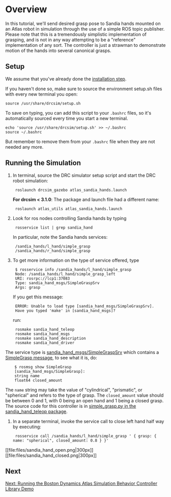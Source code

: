 # Overview

In this tutorial, we'll send desired grasp pose to Sandia hands mounted on an Atlas robot in simulation through the use of a simple ROS topic publisher. Please note that this is a tremendously simplistic implementation of grasping, and is not in any way attempting to be a "reference" implementation of any sort. The controller is just a strawman to demonstrate motion of the hands into several canonical grasps.

## Setup

We assume that you've already done the [installation step](http://gazebosim.org/tutorials/?tut=drcsim_install).

If you haven't done so, make sure to source the environment setup.sh files with every new terminal you open:

    source /usr/share/drcsim/setup.sh

To save on typing, you can add this script to your `.bashrc` files, so it's automatically sourced every time you start a new terminal.

    echo 'source /usr/share/drcsim/setup.sh' >> ~/.bashrc
    source ~/.bashrc

But remember to remove them from your `.bashrc` file when they are not needed any more.

## Running the Simulation

1. In terminal, source the DRC simulator setup script and start the DRC robot simulation:

        roslaunch drcsim_gazebo atlas_sandia_hands.launch

    **For drcsim < 3.1.0**: The package and launch file had a different name:

        roslaunch atlas_utils atlas_sandia_hands.launch

1. Look for ros nodes controlling Sandia hands by typing

        rosservice list | grep sandia_hand

    In particular, note the Sandia hands services:

        /sandia_hands/l_hand/simple_grasp
        /sandia_hands/r_hand/simple_grasp

1. To get more information on the type of service offered, type

        $ rosservice info /sandia_hands/l_hand/simple_grasp
        Node: /sandia_hands/l_hand/simple_grasp_left
        URI: rosrpc://lcp1:37083
        Type: sandia_hand_msgs/SimpleGraspSrv
        Args: grasp

    If you get this message:

        ERROR: Unable to load type [sandia_hand_msgs/SimpleGraspSrv].
        Have you typed 'make' in [sandia_hand_msgs]?

    run:

        rosmake sandia_hand_teleop
        rosmake sandia_hand_msgs
        rosmake sandia_hand_description
        rosmake sandia_hand_driver

  The service type is [sandia_hand_msgs/SimpleGraspSrv](https://bitbucket.org/osrf/sandia-hand/src/ca4a3950defe543cffc6d826ce9c1f6cbce74055/ros/sandia_hand_msgs/srv/SimpleGraspSrv.srv?at=default) which contains a [SimpleGrasp message](https://bitbucket.org/osrf/sandia-hand/src/ca4a3950defe/ros/sandia_hand_msgs/msg/SimpleGrasp.msg?at=default), to see what it is, do:

        $ rosmsg show SimpleGrasp
        [sandia_hand_msgs/SimpleGrasp]:
        string name
        float64 closed_amount

  The `name` string may take the value of "cylindrical", "prismatic", or "spherical" and refers to the type of grasp. The `closed_amount` value should be between 0 and 1, with 0 being an open hand and 1 being a closed grasp. The source code for this controller is in [simple_grasp.py in the sandia_hand_teleop package](https://bitbucket.org/osrf/sandia-hand/src/ca4a3950defe/ros/sandia_hand_teleop/control_nodes/simple_grasp.py?at=default).

1. In a separate terminal, invoke the service call to close left hand half way by executing:

        rosservice call /sandia_hands/l_hand/simple_grasp ' { grasp: { name: "spherical", closed_amount: 0.8 } }'

[[file:files/sandia_hand_open.png|300px]]
[[file:files/sandia_hand_closed.png|300px]]


## Next ##

[Next: Running the Boston Dynamics Atlas Simulation Behavior Controller Library Demo](http://gazebosim.org/tutorials/?tut=drcsim_walking)

